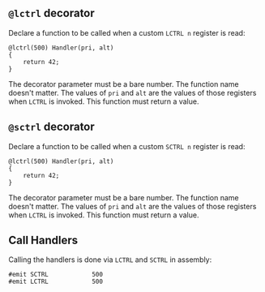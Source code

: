 ## `@lctrl` decorator

Declare a function to be called when a custom `LCTRL n` register is read:

```pawn
@lctrl(500) Handler(pri, alt)
{
	return 42;
}
```

The decorator parameter must be a bare number.  The function name doesn't matter.  The values of
`pri` and `alt` are the values of those registers when `LCTRL` is invoked.  This function must
return a value.

## `@sctrl` decorator

Declare a function to be called when a custom `SCTRL n` register is read:

```pawn
@lctrl(500) Handler(pri, alt)
{
	return 42;
}
```

The decorator parameter must be a bare number.  The function name doesn't matter.  The values of
`pri` and `alt` are the values of those registers when `LCTRL` is invoked.  This function must
return a value.

## Call Handlers

Calling the handlers is done via `LCTRL` and `SCTRL` in assembly:

```pawn
#emit SCTRL            500
#emit LCTRL            500
```
